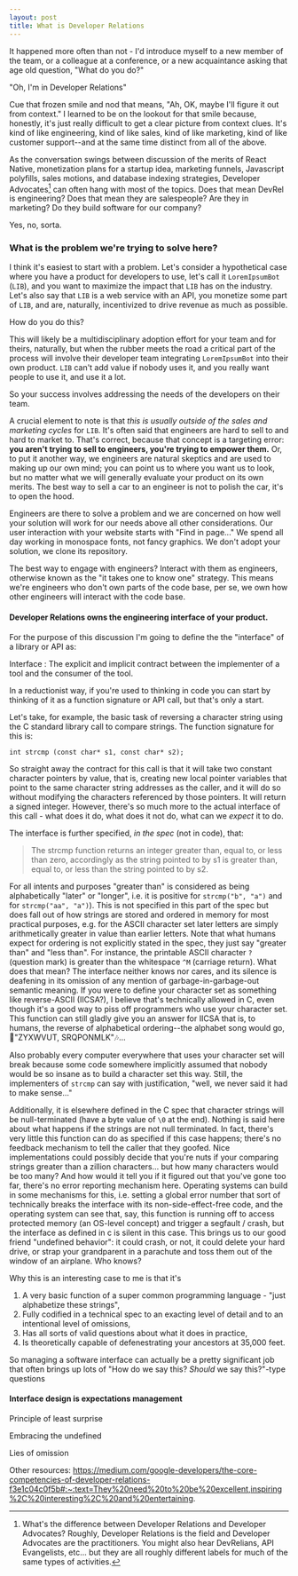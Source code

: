 ```yaml
---
layout: post
title: What is Developer Relations
---
```


It happened more often than not - I'd introduce myself to a new member of the team, or a colleague at a conference, or a new acquaintance asking that age old question, "What do you do?"

"Oh, I'm in Developer Relations"

Cue that frozen smile and nod that means, "Ah, OK, maybe I'll figure it out from context." I learned to be on the lookout for that smile because, honestly, it's just really difficult to get a clear picture from context clues. It's kind of like engineering, kind of like sales, kind of like marketing, kind of like customer support--and at the same time distinct from all of the above.

As the conversation swings between discussion of the merits of React Native, monetization plans for a startup idea, marketing funnels, Javascript polyfills, sales motions, and database indexing strategies, Developer Advocates[^1] can often hang with most of the topics. Does that mean DevRel is engineering? Does that mean they are salespeople? Are they in marketing? Do they build software for our company?

[^1]: What's the difference between Developer Relations and Developer Advocates? Roughly, Developer Relations is the field and Developer Advocates are the practitioners. You might also hear DevRelians, API Evangelists, etc... but they are all roughly different labels for much of the same types of activities.

Yes, no, sorta.

### What is the problem we're trying to solve here?

I think it's easiest to start with a problem. Let's consider a hypothetical case where you have a product for developers to use, let's call it `LoremIpsumBot` (`LIB`), and you want to maximize the impact that `LIB` has on the industry. Let's also say that `LIB` is a web service with an API, you monetize some part of `LIB`, and are, naturally, incentivized to drive revenue as much as possible.

How do you do this?

This will likely be a multidisciplinary adoption effort for your team and for theirs, naturally, but when the rubber meets the road a critical part of the process will involve their developer team integrating `LoremIpsumBot` into their own product. `LIB` can't add value if nobody uses it, and you really want people to use it, and use it a lot.

So your success involves addressing the needs of the developers on their team.

A crucial element to note is that *this is usually outside of the sales and marketing cycles* for `LIB`. It's often said that engineers are hard to sell to and hard to market to. That's correct, because that concept is a targeting error: **you aren't trying to sell to engineers, you're trying to empower them.** Or, to put it another way, we engineers are natural skeptics and are used to making up our own mind; you can point us to where you want us to look, but no matter what we will generally evaluate your product on its own merits. The best way to sell a car to an engineer is not to polish the car, it's to open the hood.

Engineers are there to solve a problem and we are concerned on how well your solution will work for our needs above all other considerations. Our user interaction with your website starts with "Find in page..." We spend all day working in monospace fonts, not fancy graphics. We don't adopt your solution, we clone its repository.

The best way to engage with engineers? Interact with them as engineers, otherwise known as the "it takes one to know one" strategy. This means we're engineers who don't own parts of the code base, per se, we own how other engineers will interact with the code base.

#### Developer Relations owns the engineering interface of your product.

For the purpose of this discussion I'm going to define the the "interface" of a library or API as:

Interface
: The explicit and implicit contract between the implementer of a tool and the consumer of the tool.

In a reductionist way, if you're used to thinking in code you can start by thinking of it as a function signature or API call, but that's only a start.

Let's take, for example, the basic task of reversing a character string using the C standard library call to compare strings. The function signature for this is:

    int strcmp (const char* s1, const char* s2);

So straight away the contract for this call is that it will take two constant character pointers by value, that is, creating new local pointer variables that point to the same character string addresses as the caller, and it will do so without modifying the characters referenced by those pointers. It will return a signed integer. However, there's so much more to the actual interface of this call - what does it do, what does it not do, what can we *expect* it to do.

The interface is further specified, *in the spec* (not in code), that:

> The strcmp function returns an integer greater than, equal to, or less than zero, accordingly as the string pointed to by s1 is greater than, equal to, or less than the string pointed to by s2.

For all intents and purposes "greater than" is considered as being alphabetically "later" or "longer", i.e. it is positive for `strcmp("b", "a")` and for `strcmp("aa", "a")`). This is not specified in this part of the spec but does fall out of how strings are stored and ordered in memory for most practical purposes, e.g. for the ASCII character set later letters are simply arithmetically greater in value than earlier letters. Note that what humans expect for ordering is not explicitly stated in the spec, they just say "greater than" and "less than". For instance, the printable ASCII character `?` (question mark) is greater than the whitespace `^M` (carriage return). What does that mean? The interface neither knows nor cares, and its silence is deafening in its omission of any mention of garbage-in-garbage-out semantic meaning. If you were to define your character set as something like reverse-ASCII (IICSA?), I believe that's technically allowed in C, even though it's a good way to piss off programmers who use your character set. This function can still gladly give you an answer for IICSA that is, to humans, the reverse of alphabetical ordering--the alphabet song would go, 🎵"ZYXWVUT, SRQPONMLK"🎶...

Also probably every computer everywhere that uses your character set will break because some code somewhere implicitly assumed that nobody would be so insane as to build a character set this way. Still, the implementers of `strcmp` can say with justification, "well, we never said it had to make sense..."

Additionally, it is elsewhere defined in the C spec that character strings will be null-terminated (have a byte value of `\0` at the end). Nothing is said here about what happens if the strings are not null terminated. In fact, there's very little this function can do as specified if this case happens; there's no feedback mechanism to tell the caller that they goofed. Nice implementations could possibly decide that you're nuts if your comparing strings greater than a zillion characters... but how many characters would be too many? And how would it tell you if it figured out that you've gone too far, there's no error reporting mechanism here. Operating systems can build in some mechanisms for this, i.e. setting a global error number that sort of technically breaks the interface with its non-side-effect-free code, and the operating system can see that, say, this function is running off to access protected memory (an OS-level concept) and trigger a segfault / crash, but the interface as defined in c is silent in this case. This brings us to our good friend "undefined behavior": it could crash, or not, it could delete your hard drive, or strap your grandparent in a parachute and toss them out of the window of an airplane. Who knows?

Why this is an interesting case to me is that it's

1. A very basic function of a super common programming language - "just alphabetize these strings",
1. Fully codified in a technical spec to an exacting level of detail and to an intentional level of omissions,
1. Has all sorts of valid questions about what it does in practice,
1. Is theoretically capable of defenestrating your ancestors at 35,000 feet.

So managing a software interface can actually be a pretty significant job that often brings up lots of "How do we say this? *Should* we say this?"-type questions

#### Interface design is expectations management

Principle of least surprise

Embracing the undefined

Lies of omission



Other resources:
https://medium.com/google-developers/the-core-competencies-of-developer-relations-f3e1c04c0f5b#:~:text=They%20need%20to%20be%20excellent,inspiring%2C%20interesting%2C%20and%20entertaining.
